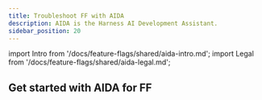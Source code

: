 ```yaml
---
title: Troubleshoot FF with AIDA
description: AIDA is the Harness AI Development Assistant.
sidebar_position: 20
---
```


import Intro from '/docs/feature-flags/shared/aida-intro.md';
import Legal from '/docs/feature-flags/shared/aida-legal.md';

<Intro />

<!-- Video: AIDA demo
https://www.youtube.com/watch?v=b-l0Ig4HHBQ-->
<DocVideo src="https://www.youtube.com/watch?v=jHXtmj64V64" />


## Get started with AIDA for FF

<!--
<Use />

![An example of AIDA dialog.](./static/aida-launch-button.png)

You can find step logs on the [**Build details** page](/docs/continuous-integration/use-ci/viewing-builds.md).
-->

<Legal />
